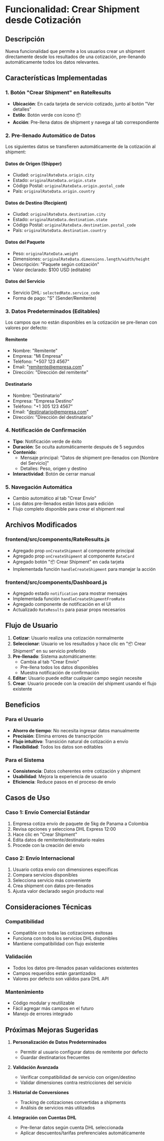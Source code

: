 # Funcionalidad: Crear Shipment desde Cotización

## Descripción
Nueva funcionalidad que permite a los usuarios crear un shipment directamente desde los resultados de una cotización, pre-llenando automáticamente todos los datos relevantes.

## Características Implementadas

### 1. Botón "Crear Shipment" en RateResults
- **Ubicación**: En cada tarjeta de servicio cotizado, junto al botón "Ver detalles"
- **Estilo**: Botón verde con ícono 📦
- **Acción**: Pre-llena datos de shipment y navega al tab correspondiente

### 2. Pre-llenado Automático de Datos
Los siguientes datos se transfieren automáticamente de la cotización al shipment:

#### Datos de Origen (Shipper)
- Ciudad: `originalRateData.origin.city`
- Estado: `originalRateData.origin.state`
- Código Postal: `originalRateData.origin.postal_code`
- País: `originalRateData.origin.country`

#### Datos de Destino (Recipient)
- Ciudad: `originalRateData.destination.city`
- Estado: `originalRateData.destination.state`
- Código Postal: `originalRateData.destination.postal_code`
- País: `originalRateData.destination.country`

#### Datos del Paquete
- Peso: `originalRateData.weight`
- Dimensiones: `originalRateData.dimensions.length/width/height`
- Descripción: "Paquete según cotización"
- Valor declarado: $100 USD (editable)

#### Datos del Servicio
- Servicio DHL: `selectedRate.service_code`
- Forma de pago: "S" (Sender/Remitente)

### 3. Datos Predeterminados (Editables)
Los campos que no están disponibles en la cotización se pre-llenan con valores por defecto:

#### Remitente
- Nombre: "Remitente"
- Empresa: "Mi Empresa"
- Teléfono: "+507 123 4567"
- Email: "remitente@empresa.com"
- Dirección: "Dirección del remitente"

#### Destinatario
- Nombre: "Destinatario"
- Empresa: "Empresa Destino"
- Teléfono: "+1 305 123 4567"
- Email: "destinatario@empresa.com"
- Dirección: "Dirección del destinatario"

### 4. Notificación de Confirmación
- **Tipo**: Notificación verde de éxito
- **Duración**: Se oculta automáticamente después de 5 segundos
- **Contenido**: 
  - Mensaje principal: "Datos de shipment pre-llenados con [Nombre del Servicio]"
  - Detalles: Peso, origen y destino
- **Interactividad**: Botón de cerrar manual

### 5. Navegación Automática
- Cambio automático al tab "Crear Envío"
- Los datos pre-llenados están listos para edición
- Flujo completo disponible para crear el shipment real

## Archivos Modificados

### frontend/src/components/RateResults.js
- Agregado prop `onCreateShipment` al componente principal
- Agregado prop `onCreateShipment` al componente `RateCard`
- Agregado botón "📦 Crear Shipment" en cada tarjeta
- Implementada función `handleCreateShipment` para manejar la acción

### frontend/src/components/Dashboard.js
- Agregado estado `notification` para mostrar mensajes
- Implementada función `handleCreateShipmentFromRate`
- Agregado componente de notificación en el UI
- Actualizado `RateResults` para pasar props necesarios

## Flujo de Usuario

1. **Cotizar**: Usuario realiza una cotización normalmente
2. **Seleccionar**: Usuario ve los resultados y hace clic en "📦 Crear Shipment" en su servicio preferido
3. **Pre-llenado**: Sistema automáticamente:
   - Cambia al tab "Crear Envío"
   - Pre-llena todos los datos disponibles
   - Muestra notificación de confirmación
4. **Editar**: Usuario puede editar cualquier campo según necesite
5. **Crear**: Usuario procede con la creación del shipment usando el flujo existente

## Beneficios

### Para el Usuario
- **Ahorro de tiempo**: No necesita ingresar datos manualmente
- **Precisión**: Elimina errores de transcripción
- **Flujo intuitivo**: Transición natural de cotización a envío
- **Flexibilidad**: Todos los datos son editables

### Para el Sistema
- **Consistencia**: Datos coherentes entre cotización y shipment
- **Usabilidad**: Mejora la experiencia de usuario
- **Eficiencia**: Reduce pasos en el proceso de envío

## Casos de Uso

### Caso 1: Envío Comercial Estándar
1. Empresa cotiza envío de paquete de 5kg de Panama a Colombia
2. Revisa opciones y selecciona DHL Express 12:00
3. Hace clic en "Crear Shipment"
4. Edita datos de remitente/destinatario reales
5. Procede con la creación del envío

### Caso 2: Envío Internacional
1. Usuario cotiza envío con dimensiones específicas
2. Compara servicios disponibles
3. Selecciona servicio más conveniente
4. Crea shipment con datos pre-llenados
5. Ajusta valor declarado según producto real

## Consideraciones Técnicas

### Compatibilidad
- Compatible con todas las cotizaciones exitosas
- Funciona con todos los servicios DHL disponibles
- Mantiene compatibilidad con flujo existente

### Validación
- Todos los datos pre-llenados pasan validaciones existentes
- Campos requeridos están garantizados
- Valores por defecto son válidos para DHL API

### Mantenimiento
- Código modular y reutilizable
- Fácil agregar más campos en el futuro
- Manejo de errores integrado

## Próximas Mejoras Sugeridas

1. **Personalización de Datos Predeterminados**
   - Permitir al usuario configurar datos de remitente por defecto
   - Guardar destinatarios frecuentes

2. **Validación Avanzada**
   - Verificar compatibilidad de servicio con origen/destino
   - Validar dimensiones contra restricciones del servicio

3. **Historial de Conversiones**
   - Tracking de cotizaciones convertidas a shipments
   - Análisis de servicios más utilizados

4. **Integración con Cuentas DHL**
   - Pre-llenar datos según cuenta DHL seleccionada
   - Aplicar descuentos/tarifas preferenciales automáticamente
